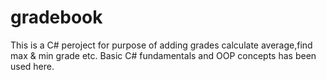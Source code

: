 # gradebook
This is a C# peroject for purpose of adding grades calculate average,find max & min grade etc.
Basic C# fundamentals and OOP concepts has been used here.
